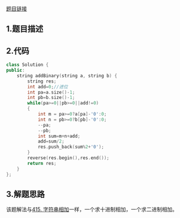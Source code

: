 

[题目链接]()

## 1.题目描述



## 2.代码

```cpp
class Solution {
public:
    string addBinary(string a, string b) {
        string res;
        int add=0;//进位
        int pa=a.size()-1;
        int pb=b.size()-1;
        while(pa>=0||pb>=0||add!=0)
        {
            int m = pa>=0?a[pa]-'0':0;
            int n = pb>=0?b[pb]-'0':0;
            --pa;
            --pb;
            int sum=m+n+add;
            add=sum/2;
            res.push_back(sum%2+'0');
        }
        reverse(res.begin(),res.end());
        return res;
    }
};
```



## 3.解题思路

该题解法与[415. 字符串相加](https://leetcode-cn.com/problems/add-strings/)一样，一个求十进制相加，一个求二进制相加。